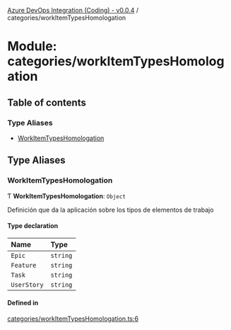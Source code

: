 [Azure DevOps Integration (Coding) - v0.0.4](../README.md) / categories/workItemTypesHomologation

# Module: categories/workItemTypesHomologation

## Table of contents

### Type Aliases

- [WorkItemTypesHomologation](categories_workItemTypesHomologation.md#workitemtypeshomologation)

## Type Aliases

### WorkItemTypesHomologation

Ƭ **WorkItemTypesHomologation**: `Object`

Definición que da la aplicación sobre los tipos de elementos de trabajo

#### Type declaration

| Name | Type |
| :------ | :------ |
| `Epic` | `string` |
| `Feature` | `string` |
| `Task` | `string` |
| `UserStory` | `string` |

#### Defined in

[categories/workItemTypesHomologation.ts:6](https://github.com/jeysgar1/azure-devops-api-kms/blob/65a7ab4/src/categories/workItemTypesHomologation.ts#L6)
